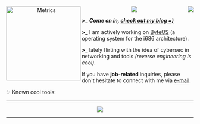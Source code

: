 

<center>

<img align="left" src="https://cdnb.artstation.com/p/assets/images/images/045/503/681/original/dylan-momotokenartstation.gif?1642874513" alt="Metrics" width="200"> 
<img align="right" src="https://komarev.com/ghpvc/?username=devYaksha&style=flat&color=313131&label=views&abbreviated=true">
<img src="https://readme-typing-svg.demolab.com?font=VT323&duration=2000&pause=1000&color=9C9F8F&width=435&separator=%3C&lines=Hey%2C+it%C2%B4s+Guilherme%3Ccurrently%3A+Learning+arcane+arts%3Ccool+trick%3A+int+eax+%3D+((int(*)());%3Canother+cool+trick%3A+%3A()%7B+%3A%7C%3A%26+%7D;%3A">

</center>

**\>\_** **_Come on in, [check out my blog =)](https://iyksh.github.io/blog/)_**

**\>\_** I am actively working on [ByteOS](https://github.com/iyksh/ByteOS) (a operating system for the i686 architecture).

**\>\_** lately flirting with the idea of ​​cybersec in networking and tools _(reverse engineering is cool)_.

If you have **job-related** inquiries, please don't hesitate to connect with me via [e-mail](mailto:gssantoz2012@gmail.com).


✨ Known cool tools:

<center>

---


<img align="center" src="https://skillicons.dev/icons?i=linux,c,cpp,rust,python,java,bash,git,neovim,latex&perline=10">

---

</center>

